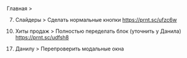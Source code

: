 Главная > 
<!-- 1. Баннер наверху > Добавить пробелы https://prnt.sc/ufz0qq -->
<!-- 2. Сделать всплывашку при смене города https://prnt.sc/ufz15b -->
<!-- 3. Каталог > Доработать всплывашку при ховере в каталог, сделать как по макету https://prnt.sc/ufz2oh -->
<!-- 4. Мобильный каталог > Увеличить немного ширину, добавить стрелку к кнопке "Назад", сделать открытие каталога при нажатии на каталог внизу экрана -->
<!-- 5. Мобилка > Добавить горячие кнопки с модификатором active https://prnt.sc/ufz1ya  -->
<!-- 6. Перезалить логотип  -->
7. Слайдеры > Сделать нормальные кнопки https://prnt.sc/ufzc6w
<!-- 8. Слайдер вверху страницы > Уменьшить скорость прокрутки в 2 раза и доработать как по макету https://prnt.sc/ufz6wb  -->
<!-- 9. Доработать блок https://prnt.sc/ufz82g -->
10. Хиты продаж > Полностью переделать блок (уточнить у Данила) https://prnt.sc/udfsh8
<!-- 11. Сделать ссылкой и сделать ховеры в блоке https://prnt.sc/ufzco7 -->
<!-- 12. Сделать отступы у блока как по макету https://prnt.sc/ufzcu9 -->
<!-- 13. Расставить z-index https://prnt.sc/ufze9t -->
<!-- 14. Javascript > Включать слайдеры и любые элементы через if -->
<!-- 15. Переделать контейнер (убрать из него position:relative) и добавить модификаторы к тем местам, где нужен position:relative -->
<!-- 16. Поправить паддинг https://prnt.sc/ugw5nr -->
17. Данилу > Перепроверить модальные окна
<!-- 18. Сделать отступы как по макету https://prnt.sc/ugwbem https://prnt.sc/ugwdi4 -->